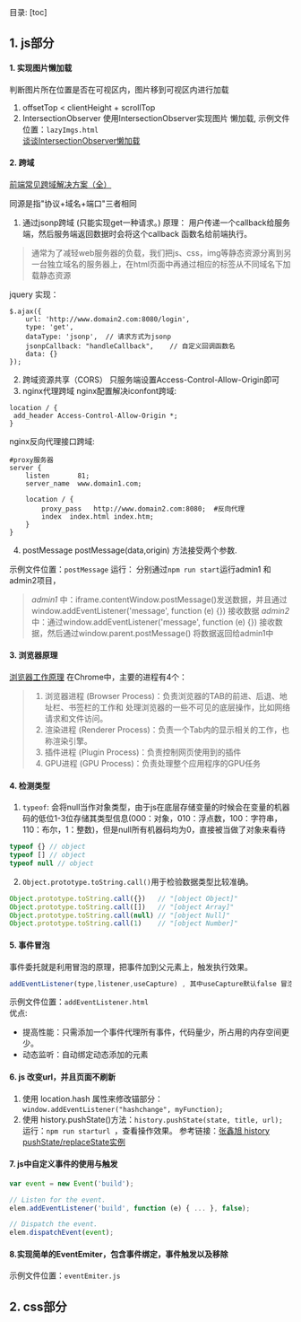 <!--
 * @Author: liujian
 * @Date: 2021-02-23 11:50:45
 * @Description: file content
 * @LastEditors: liujian
 * @LastEditTime: 2021-03-04 17:50:38
-->
目录:
[toc]

## 1. js部分
#### 1. 实现图片懒加载
判断图片所在位置是否在可视区内，图片移到可视区内进行加载
 1. offsetTop < clientHeight + scrollTop
 2. IntersectionObserver
       使用IntersectionObserver实现图片 懒加载, 示例文件位置：`lazyImgs.html`  
        [谈谈IntersectionObserver懒加载](https://www.jianshu.com/p/84a86e41eb2b)
#### 2. 跨域
[前端常见跨域解决方案（全）](https://segmentfault.com/a/1190000011145364)  

同源是指"协议+域名+端口"三者相同 
 1.  通过jsonp跨域 (只能实现get一种请求。)
 原理： 用户传递一个callback给服务端，然后服务端返回数据时会将这个callback 函数名给前端执行。
> 通常为了减轻web服务器的负载，我们把js、css，img等静态资源分离到另一台独立域名的服务器上，在html页面中再通过相应的标签从不同域名下加载静态资源  

jquery 实现： 
```
$.ajax({
    url: 'http://www.domain2.com:8080/login',
    type: 'get',
    dataType: 'jsonp',  // 请求方式为jsonp
    jsonpCallback: "handleCallback",    // 自定义回调函数名
    data: {}
});
```
 2. 跨域资源共享（CORS）
        只服务端设置Access-Control-Allow-Origin即可
 3. nginx代理跨域
 nginx配置解决iconfont跨域:
 ```
 location / {
  add_header Access-Control-Allow-Origin *;
}
 ```
nginx反向代理接口跨域:
```
#proxy服务器
server {
    listen       81;
    server_name  www.domain1.com;

    location / {
        proxy_pass   http://www.domain2.com:8080;  #反向代理
        index  index.html index.htm;
    }
}
```
 
 4. postMessage
 postMessage(data,origin) 方法接受两个参数.
 
 示例文件位置：`postMessage` 运行： 分别通过`npm run start`运行admin1 和admin2项目，
 > *admin1* 中：iframe.contentWindow.postMessage()发送数据，并且通过window.addEventListener('message', function (e) {}) 接收数据
 *admin2* 中：通过window.addEventListener('message', function (e) {}) 接收数据，然后通过window.parent.postMessage() 将数据返回给admin1中
 
#### 3. 浏览器原理
[浏览器工作原理](https://segmentfault.com/a/1190000022633988)
 在Chrome中，主要的进程有4个：
> 1. 浏览器进程 (Browser Process)：负责浏览器的TAB的前进、后退、地址栏、书签栏的工作和 处理浏览器的一些不可见的底层操作，比如网络请求和文件访问。  
> 2. 渲染进程 (Renderer Process)：负责一个Tab内的显示相关的工作，也称渲染引擎。
> 3. 插件进程 (Plugin Process)：负责控制网页使用到的插件
> 4. GPU进程 (GPU Process)：负责处理整个应用程序的GPU任务

#### 4. 检测类型
1. `typeof`: 会将null当作对象类型，由于js在底层存储变量的时候会在变量的机器码的低位1-3位存储其类型信息(000：对象，010：浮点数，100：字符串，110：布尔，1：整数)，但是null所有机器码均为0，直接被当做了对象来看待
```js
typeof {} // object
typeof [] // object
typeof null // object
```
2. `Object.prototype.toString.call()`用于检验数据类型比较准确。
```js
Object.prototype.toString.call({})   // "[object Object]"
Object.prototype.toString.call([])   // "[object Array]"
Object.prototype.toString.call(null) // "[object Null]"
Object.prototype.toString.call(1)    // "[object Number]"
```

#### 5. 事件冒泡
事件委托就是利用冒泡的原理，把事件加到父元素上，触发执行效果。
```js
addEventListener(type,listener,useCapture) , 其中useCapture默认false 冒泡
```
示例文件位置：`addEventListener.html`  
优点:
- 提高性能：只需添加一个事件代理所有事件，代码量少，所占用的内存空间更少。
- 动态监听：自动绑定动态添加的元素

#### 6. js 改变url，并且页面不刷新  
1. 使用 location.hash 属性来修改锚部分：`window.addEventListener("hashchange", myFunction);`
2. 使用 history.pushState()方法：`history.pushState(state, title, url);`
运行：`npm run starturl `，查看操作效果。 
参考链接：[张鑫旭 history pushState/replaceState实例](https://www.zhangxinxu.com/wordpress/2013/06/html5-history-api-pushstate-replacestate-ajax/)

#### 7. js中自定义事件的使用与触发
```js
var event = new Event('build');

// Listen for the event.
elem.addEventListener('build', function (e) { ... }, false);

// Dispatch the event.
elem.dispatchEvent(event);
```
#### 8.实现简单的EventEmiter，包含事件绑定，事件触发以及移除
示例文件位置：`eventEmiter.js`


## 2. css部分



    







<!-- <details>
<summary>CLICK ME</summary>

**<summary>标签与正文间一定要空一行！！！**
</details> -->

 

